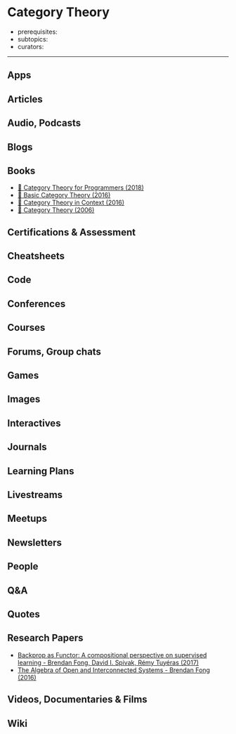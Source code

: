 # Category Theory

- prerequisites:
- subtopics:
- curators:

------

## Apps

## Articles

## Audio, Podcasts

## Blogs

## Books

- [📖 Category Theory for Programmers (2018)](https://github.com/hmemcpy/milewski-ctfp-pdf)
- [📖 Basic Category Theory (2016)](https://arxiv.org/pdf/1612.09375.pdf)
- [📖 Category Theory in Context (2016)](http://www.math.jhu.edu/~eriehl/context.pdf)
- [📖 Category Theory (2006)](http://angg.twu.net/MINICATS/awodey__category_theory.pdf)

## Certifications & Assessment

## Cheatsheets

## Code

## Conferences

## Courses

## Forums, Group chats

## Games

## Images

## Interactives

## Journals

## Learning Plans

## Livestreams

## Meetups

## Newsletters

## People

## Q&A

## Quotes

## Research Papers

- [Backprop as Functor: A compositional perspective on supervised learning - Brendan Fong, David I. Spivak, Rémy Tuyéras (2017)](https://arxiv.org/abs/1711.10455)
- [The Algebra of Open and Interconnected Systems - Brendan Fong (2016)](https://arxiv.org/abs/1609.05382)

## Videos, Documentaries & Films

## Wiki
